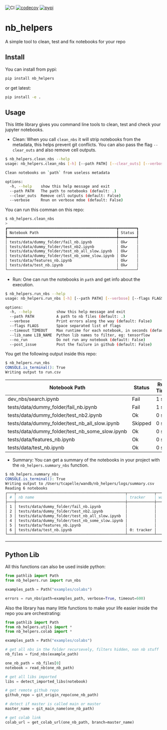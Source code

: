 ![CI](https://github.com/wandb/nb_helpers/workflows/CI/badge.svg)
[![codecov](https://codecov.io/gh/wandb/nb_helpers/branch/main/graph/badge.svg?token=2W6CRFZ7CB)](https://codecov.io/gh/wandb/nb_helpers)
[![pypi](https://pypip.in/version/<PYPI_PKG_NAME>/badge.svg)](https://pypi.org/project/nb-helpers/)
# nb_helpers

A simple tool to clean, test and fix notebooks for your repo

## Install
You can install from pypi:
```bash
pip install nb_helpers
```
or get latest:
```bash
pip install -e .
```

## Usage

This little library gives you command line tools to clean, test and check your jupyter notebooks.

- Clean: When you call `clean_nbs` it will strip notebooks from the metadata, this helps prevent git conflicts. You can also pass the flag `--clear_outs` and also remove cell outputs.
```bash
$ nb_helpers.clean_nbs --help                                                                                                                                   tcapelle at MBP14.local (-)(main)
usage: nb_helpers.clean_nbs [-h] [--path PATH] [--clear_outs] [--verbose]

Clean notebooks on `path` from useless metadata

options:
  -h, --help    show this help message and exit
  --path PATH   The path to notebooks (default: .)
  --clear_outs  Remove cell outputs (default: False)
  --verbose     Rnun on verbose mdoe (default: False)
```

You can run this comman on this repo:

```bash
$ nb_helpers.clean_nbs
> 
┏━━━━━━━━━━━━━━━━━━━━━━━━━━━━━━━━━━━━━━━━━━━━━━━━━┳━━━━━━━━┓                                                                     
┃ Notebook Path                                   ┃ Status ┃
┡━━━━━━━━━━━━━━━━━━━━━━━━━━━━━━━━━━━━━━━━━━━━━━━━━╇━━━━━━━━┩
│ tests/data/dummy_folder/fail_nb.ipynb           │ Ok✔    │
│ tests/data/dummy_folder/test_nb2.ipynb          │ Ok✔    │
│ tests/data/dummy_folder/test_nb_all_slow.ipynb  │ Ok✔    │
│ tests/data/dummy_folder/test_nb_some_slow.ipynb │ Ok✔    │
│ tests/data/features_nb.ipynb                    │ Ok✔    │
│ tests/data/test_nb.ipynb                        │ Ok✔    │
└─────────────────────────────────────────────────┴────────┘
```
- Run: One can run the notebooks in `path` and get info about the execution.
```bash
$ nb_helpers.run_nbs --help                                                                                                                                     tcapelle at MBP14.local (-)(main)
usage: nb_helpers.run_nbs [-h] [--path PATH] [--verbose] [--flags FLAGS] [--timeout TIMEOUT] [--lib_name LIB_NAME] [--no_run] [--post_issue]

options:
  -h, --help           show this help message and exit
  --path PATH          A path to nb files (default: .)
  --verbose            Print errors along the way (default: False)
  --flags FLAGS        Space separated list of flags
  --timeout TIMEOUT    Max runtime for each notebook, in seconds (default: 600)
  --lib_name LIB_NAME  Python lib names to filter, eg: tensorflow
  --no_run             Do not run any notebook (default: False)
  --post_issue         Post the failure in github (default: False)
```
You get the following output inside this repo:
```bash
$ nb_helpers.run_nbs
CONSOLE.is_terminal(): True
Writing output to run.csv
```
 | Notebook Path |Status |Run Time |colab |
 |--- | --- | --- | --- | 
 | dev_nbs/search.ipynb | Fail | 1 s | [open](https://colab.research.google.com/github/wandb/nb_helpers/blob/main/dev_nbs/search.ipynb) | 
 | tests/data/dummy_folder/fail_nb.ipynb | Fail | 1 s | [open](https://colab.research.google.com/github/wandb/nb_helpers/blob/main/tests/data/dummy_folder/fail_nb.ipynb) | 
 | tests/data/dummy_folder/test_nb2.ipynb | Ok | 0 s | [open](https://colab.research.google.com/github/wandb/nb_helpers/blob/main/tests/data/dummy_folder/test_nb2.ipynb) | 
 | tests/data/dummy_folder/test_nb_all_slow.ipynb | Skipped | 0 s | [open](https://colab.research.google.com/github/wandb/nb_helpers/blob/main/tests/data/dummy_folder/test_nb_all_slow.ipynb) | 
 | tests/data/dummy_folder/test_nb_some_slow.ipynb | Ok | 0 s | [open](https://colab.research.google.com/github/wandb/nb_helpers/blob/main/tests/data/dummy_folder/test_nb_some_slow.ipynb) | 
 | tests/data/features_nb.ipynb | Ok | 0 s | [open](https://colab.research.google.com/github/wandb/nb_helpers/blob/main/tests/data/features_nb.ipynb) | 
 | tests/data/test_nb.ipynb | Ok | 0 s | [open](https://colab.research.google.com/github/wandb/nb_helpers/blob/main/tests/data/test_nb.ipynb) | 
- Summary:
You can get a summary of the notebooks in your project with the `nb_helpers.summary_nbs` function.

```bash
$ nb_helpers.summary_nbs
CONSOLE.is_terminal(): True
Writing output to /Users/tcapelle/wandb/nb_helpers/logs/summary.csv
Reading 6 notebooks
┌───┬─────────────────────────────────────────────────┬────────────┬────────────────┬────────────────────────────────────────────────┬────────────┬───────┐
│ # │ nb name                                         │ tracker    │ wandb features │ python libs                                    │ colab_cell │ colab │
├───┼─────────────────────────────────────────────────┼────────────┼────────────────┼────────────────────────────────────────────────┼────────────┼───────┤
│ 1 │ tests/data/dummy_folder/fail_nb.ipynb           │            │                │                                                │            │ open  │
│ 2 │ tests/data/dummy_folder/test_nb2.ipynb          │            │                │                                                │            │ open  │
│ 3 │ tests/data/dummy_folder/test_nb_all_slow.ipynb  │            │                │ time                                           │            │ open  │
│ 4 │ tests/data/dummy_folder/test_nb_some_slow.ipynb │            │                │ time                                           │            │ open  │
│ 5 │ tests/data/features_nb.ipynb                    │            │                │ typing, itertools                              │            │ open  │
│ 6 │ tests/data/test_nb.ipynb                        │ 0: tracker │                │ os, sys, logging, pathlib, fastcore, itertools │ 1          │ open  │
└───┴─────────────────────────────────────────────────┴────────────┴────────────────┴────────────────────────────────────────────────┴────────────┴───────┘
```
------------
## Python Lib

All this functions can also be used inside python:
```python
from pathlib import Path
from nb_helpers.run import run_nbs

examples_path = Path("examples/colabs")

errors = run_nbs(path=examples_path, verbose=True, timeout=600)
```
Also the library has many little functions to make your life easier inside the repo you are orchestrating:
```python
from pathlib import Path
from nb_helpers.utils import *
from nb_helpers.colab import *

examples_path = Path("examples/colabs")

# get all nbs in the folder recursevely, filters hidden, non nb stuff
nb_files = find_nbs(example_path)

one_nb_path = nb_files[0]
notebook = read_nb(one_nb_path)

# get all libs imported
libs = detect_imported_libs(notebook)

# get remote github repo
github_repo = git_origin_repo(one_nb_path)

# detect if master is called main or master
master_name = git_main_name(one_nb_path)

# get colab link
colab_url = get_colab_url(one_nb_path, branch=master_name) 
```
